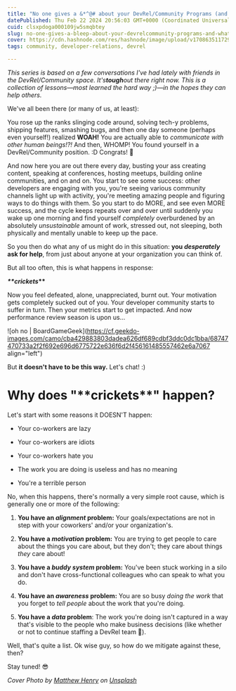 ```yaml
---
title: "No one gives a &*^@# about your DevRel/Community Programs (and what to do about it)"
datePublished: Thu Feb 22 2024 20:56:03 GMT+0000 (Coordinated Universal Time)
cuid: clsxpdoga000109jw5smqbtey
slug: no-one-gives-a-bleep-about-your-devrelcommunity-programs-and-what-to-do-about-it
cover: https://cdn.hashnode.com/res/hashnode/image/upload/v1708635117293/bc22a11d-19f1-4db1-95c1-ad9f423e84fb.jpeg
tags: community, developer-relations, devrel

---
```


*This series is based on a few conversations I've had lately with friends in the DevRel/Community space. It's****tough****out there right now. This is a collection of lessons—most learned the hard way ;)—in the hopes they can help others.*

We've all been there (or many of us, at least):

You rose up the ranks slinging code around, solving tech-y problems, shipping features, smashing bugs, and then one day someone (perhaps even yourself!) realized **WOAH!** You are actually able to *communicate with other human beings!?!* And then, WHOMP! You found yourself in a DevRel/Community position. :D Congrats! 🎉

And now here you are out there every day, busting your ass creating content, speaking at conferences, hosting meetups, building online communities, and on and on. You start to see some success: other developers are engaging with you, you're seeing various community channels light up with activity, you're meeting amazing people and figuring ways to do things with them. So you start to do MORE, and see even MORE success, and the cycle keeps repeats over and over until suddenly you wake up one morning and find yourself *completely* overburdened by an absolutely *unsustainable* amount of work, stressed out, not sleeping, both physically and mentally unable to keep up the pace.

So you then do what any of us might do in this situation: **you *desperately* ask for help**, from just about anyone at your organization you can think of.

But all too often, this is what happens in response:

***\*\*crickets*\*\***

Now you feel defeated, alone, unappreciated, burnt out. Your motivation gets completely sucked out of you. Your developer community starts to suffer in turn. Then your metrics start to get impacted. And now performance review season is upon us...

![oh no | BoardGameGeek](https://cf.geekdo-images.com/camo/cba429883803dadea626df689cdbf3ddc0dc1bba/68747470733a2f2f692e696d6775722e636f6d2f456161485557462e6a7067 align="left")

But **it doesn't have to be this way.** Let's chat! :)

# Why does "\*\*crickets\*\*" happen?

Let's start with some reasons it DOESN'T happen:

* Your co-workers are lazy
    
* Your co-workers are idiots
    
* Your co-workers hate you
    
* The work you are doing is useless and has no meaning
    
* You're a terrible person
    

No, when this happens, there's normally a very simple root cause, which is generally one or more of the following:

1. **You have an *alignment* problem:** Your goals/expectations are not in step with your coworkers' and/or your organization's.
    
2. **You have a *motivation* problem:** You are trying to get people to care about the things you care about, but they don't; they care about things *they* care about!
    
3. **You have a *buddy system* problem:** You've been stuck working in a silo and don't have cross-functional colleagues who can speak to what you do.
    
4. **You have an *awareness* problem:** You are so busy *doing the work* that you forget to *tell people* about the work that you're doing.
    
5. **You have a *data* problem**: The work you're doing isn't captured in a way that's visible to the people who make business decisions (like whether or not to continue staffing a DevRel team 😬).
    

Well, that's quite a list. Ok wise guy, so how do we mitigate against these, then?

Stay tuned! 😎

*Cover Photo by* [*Matthew Henry*](https://unsplash.com/@matthewhenry?utm_content=creditCopyText&utm_medium=referral&utm_source=unsplash) *on* [*Unsplash*](https://unsplash.com/photos/pug-covered-with-blanket-on-bedspread-2Ts5HnA67k8?utm_content=creditCopyText&utm_medium=referral&utm_source=unsplash)